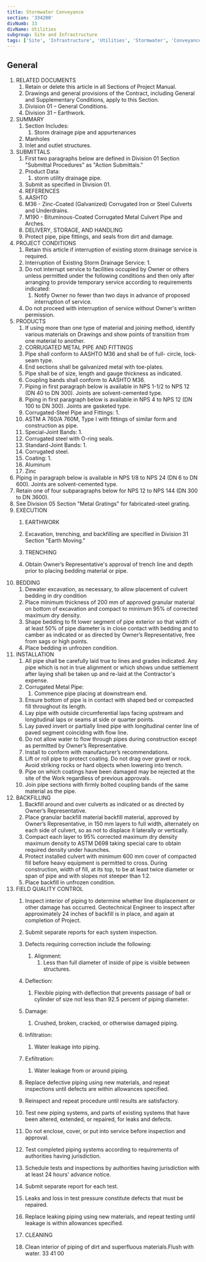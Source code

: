 ```yaml
---
title: Stormwater Conveyance
section: '334200'
divNumb: 33
divName: Utilities
subgroup: Site and Infrastructure
tags: ['Site', 'Infrastructure', 'Utilities', 'Stormwater', 'Conveyance']
---
```


## General

1. RELATED DOCUMENTS
   1. Retain or delete this article in all Sections of Project Manual.
   1. Drawings and general provisions of the Contract, including General and Supplementary Conditions, apply to this Section.
   1. Division 01 – General Conditions. 
   1. Division 31 – Earthwork. 
1. SUMMARY
   1. Section Includes:
      1. Storm drainage pipe and appurtenances
   1. Manholes
   1. Inlet and outlet structures.
1. SUBMITTALS
   1. First two paragraphs below are defined in Division 01 Section "Submittal Procedures" as "Action Submittals."
   1. Product Data:
      1. storm utility drainage pipe.
   1. Submit as specified in Division 01.
   1. REFERENCES
   1. AASHTO
   1. M36 - Zinc-Coated (Galvanized) Corrugated Iron or Steel Culverts and Underdrains.
   1. M190 - Bituminous-Coated Corrugated Metal Culvert Pipe and Arches.
   1. DELIVERY, STORAGE, AND HANDLING
   1. Protect pipe, pipe fittings, and seals from dirt and damage.
1. PROJECT CONDITIONS
   1. Retain this article if interruption of existing storm drainage service is required.
   1. Interruption of Existing Storm Drainage Service:
      1. 
   1. Do not interrupt service to facilities occupied by Owner or others unless permitted under the following conditions and then only after arranging to provide temporary service according to requirements indicated:
      1. Notify Owner no fewer than two days in advance of proposed interruption of service.
   1. Do not proceed with interruption of service without Owner's written permission.
1. PRODUCTS
   1. If using more than one type of material and joining method, identify various materials on Drawings and show points of transition from one material to another.
   1. CORRUGATED METAL PIPE AND FITTINGS
   1. Pipe shall conform to AASHTO M36 and shall be of full- circle, lock-seam type.
   1. End sections shall be galvanized metal with toe-plates.
   1. Pipe shall be of size, length and gauge thickness as indicated.
   1. Coupling bands shall conform to AASHTO M36.
   1. Piping in first paragraph below is available in NPS 1-1/2 to NPS 12 (DN 40 to DN 300). Joints are solvent-cemented type.
   1. Piping in first paragraph below is available in NPS 4 to NPS 12 (DN 100 to DN 300). Joints are gasketed type.
   1. Corrugated-Steel Pipe and Fittings:
      1. 
   1. ASTM A 760/A 760M, Type I with fittings of similar form and construction as pipe.
   1. Special-Joint Bands:
      1. 
   1. Corrugated steel with O-ring seals.
   1. Standard-Joint Bands:
      1. 
   1. Corrugated steel.
   1. Coating:
      1. 
   1. Aluminum 
   1. Zinc
1. Piping in paragraph below is available in NPS 1/8 to NPS 24 (DN 6 to DN 600). Joints are solvent-cemented type.
1. Retain one of four subparagraphs below for NPS 12 to NPS 144 (DN 300 to DN 3600).
1. See Division 05 Section "Metal Gratings" for fabricated-steel grating.
1. EXECUTION
   1. EARTHWORK
   1. Excavation, trenching, and backfilling are specified in Division 31 Section "Earth Moving."

	1. TRENCHING
   1. Obtain Owner’s Representative's approval of trench line and depth prior to placing bedding material or pipe.
3. BEDDING
   1. Dewater excavation, as necessary, to allow placement of culvert bedding in dry condition
   1. Place minimum thickness of 200 mm of approved granular material on bottom of excavation and compact to minimum 95% of corrected maximum dry density.
   1. Shape bedding to fit lower segment of pipe exterior so that width of at least 50% of pipe diameter is in close contact with bedding and to camber as indicated or as directed by Owner’s Representative, free from sags or high points.
   1. Place bedding in unfrozen condition.
4. INSTALLATION
   1. All pipe shall be carefully laid true to lines and grades indicated. Any pipe which is not in true alignment or which shows undue settlement after laying shall be taken up and re-laid at the Contractor's expense.
   1. Corrugated Metal Pipe:
      1. Commence pipe placing at downstream end.
   1. Ensure bottom of pipe is in contact with shaped bed or compacted fill throughout its length.
   1. Lay pipe with outside circumferential laps facing upstream and longitudinal laps or seams at side or quarter points.
   1. Lay paved invert or partially lined pipe with longitudinal center line of paved segment coinciding with flow line.
   1. Do not allow water to flow through pipes during construction except as permitted by Owner’s Representative.
   1. Install to conform with manufacturer’s recommendations.
   1. Lift or roll pipe to protect coating. Do not drag over gravel or rock. Avoid striking rocks or hard objects when lowering into trench.
   1. Pipe on which coatings have been damaged may be rejected at the site of the Work regardless of previous approvals.
   1. Join pipe sections with firmly bolted coupling bands of the same material as the pipe.
5. BACKFILLING
   1. Backfill around and over culverts as indicated or as directed by Owner’s Representative.
   1. Place granular backfill material backfill material, approved by Owner’s Representative, in 150 mm layers to full width, alternately on each side of culvert, so as not to displace it laterally or vertically.
   1. Compact each layer to 95% corrected maximum dry density maximum density to ASTM D698 taking special care to obtain required density under haunches.
   1. Protect installed culvert with minimum 600 mm cover of compacted fill before heavy equipment is permitted to cross. During construction, width of fill, at its top, to be at least twice diameter or span of pipe and with slopes not steeper than 1:2.
   1. Place backfill in unfrozen condition.
6. FIELD QUALITY CONTROL
   1. Inspect interior of piping to determine whether line displacement or other damage has occurred. Geotechnical Engineer to inspect after approximately 24 inches of backfill is in place, and again at completion of Project.
   1. Submit separate reports for each system inspection.
   1. Defects requiring correction include the following:
      1. Alignment:
         1. Less than full diameter of inside of pipe is visible between structures.
   1. Deflection:
      1. Flexible piping with deflection that prevents passage of ball or cylinder of size not less than 92.5 percent of piping diameter.
   1. Damage:
      1. Crushed, broken, cracked, or otherwise damaged piping.
   1. Infiltration:
      1. Water leakage into piping.
   1. Exfiltration:
      1. Water leakage from or around piping.
   1. Replace defective piping using new materials, and repeat inspections until defects are within allowances specified.
   1. Reinspect and repeat procedure until results are satisfactory.
   1. Test new piping systems, and parts of existing systems that have been altered, extended, or repaired, for leaks and defects.
   1. Do not enclose, cover, or put into service before inspection and approval.
   1. Test completed piping systems according to requirements of authorities having jurisdiction.
   1. Schedule tests and inspections by authorities having jurisdiction with at least 24 hours' advance notice.
   1. Submit separate report for each test.
   1. Leaks and loss in test pressure constitute defects that must be repaired.
   1. Replace leaking piping using new materials, and repeat testing until leakage is within allowances specified.

	1. CLEANING
   1. Clean interior of piping of dirt and superfluous materials.Flush with water.
33 41 00

